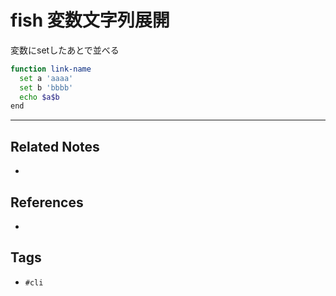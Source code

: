 # fish 変数文字列展開
変数にsetしたあとで並べる
```sh
function link-name
  set a 'aaaa'
  set b 'bbbb'
  echo $a$b
end
```

---
## Related Notes
- 

## References
- 

## Tags
- `#cli`